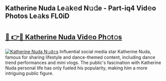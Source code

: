 ## Katherine Nuda Le𝚊k𝚎d N𝚞𝚍e - Part-iq4 Vid𝚎o Photos Le𝚊ks FL0iD

# <h2><a href="http://fbd3qbv.evod.top/?m=Katherine+Nuda">🔗 👉🔴 Katherine Nuda Vid𝚎o Ph𝚘t𝚘s</a></h2>

[![Katherine Nuda N𝚞d𝚎s](https://i.imgur.com/8V9OHl7.gif)](http://fbd3qbv.evod.top/?m=Katherine+Nuda)
Influential social media star Katherine Nuda, famous for sharing lifestyle and dance-themed content, including dance trend performances and mini vlogs. The public's fascination with Katherine Nuda personal life has only fueled his popularity, making him a more intriguing public figure. 
